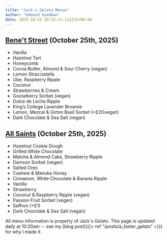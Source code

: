 ```yaml
---
title: "Jack's Gelato Menus"
author: "Edmund Goodman"
date: 2025-10-25 10:33:13.112135+00:00
---
```


## [Bene't Street](https://www.jacksgelato.com/bene-t-street-menu) (October 25th, 2025)

- Vanilla
- Hazelnut Tart
- Honeycomb
- Cocoa Butter, Almond & Sour Cherry (vegan)
- Lemon Stracciatella
- Ube, Raspberry Ripple
- Coconut
- Strawberries & Cream
- Gooseberry Sorbet (vegan)
- Dulce de Leche Ripple
- King’s College Lavender Brownie
- Lemon, Mezcal & Girton Basil Sorbet (+£2)(vegan)
- Dark Chocolate & Sea Salt (vegan)


## [All Saints](https://www.jacksgelato.com/all-saints-menu) (October 25th, 2025)

- Hazelnut Cookie Dough
- Grilled White Chocolate
- Matcha & Almond Cake, Strawberry Ripple
- Damson Sorbet (vegan)
- Salted Oreo
- Cashew & Manuka Honey
- Cinnamon, White Chocolate & Banana Ripple
- Vanilla
- Strawberry
- Coconut & Raspberry Ripple (vegan)
- Passion Fruit Sorbet (vegan)
- Saffron (+£1)
- Dark Chocolate & Sea Salt (vegan)

All menu information is property of Jack's Gelato. This page is
updated daily at 10:20am -- see my
[blog post]({{< ref "/posts/a_faster_gelato" >}}) for why I made it.
